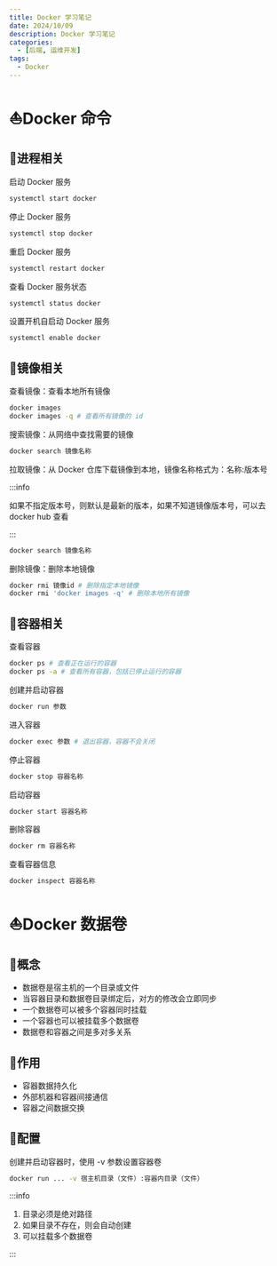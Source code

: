 ```yaml
---
title: Docker 学习笔记
date: 2024/10/09
description: Docker 学习笔记
categories: 
  - [后端, 运维开发]
tags: 
  - Docker
---
```


# :sailboat:Docker 命令

## :dolphin:进程相关

启动 Docker 服务

```bash Docker 进程相关命令
systemctl start docker
```

停止 Docker 服务

```bash Docker 进程相关命令
systemctl stop docker
```

重启 Docker 服务

```bash Docker 进程相关命令
systemctl restart docker
```

查看 Docker 服务状态

```bash Docker 进程相关命令
systemctl status docker
```

设置开机自启动 Docker 服务

```bash Docker 进程相关命令
systemctl enable docker
```

## :dolphin:镜像相关

查看镜像：查看本地所有镜像

```bash Docker 镜像相关命令
docker images
docker images -q # 查看所有镜像的 id
```

搜索镜像：从网络中查找需要的镜像

```bash Docker 镜像相关命令
docker search 镜像名称
```

拉取镜像：从 Docker 仓库下载镜像到本地，镜像名称格式为：名称:版本号

:::info

如果不指定版本号，则默认是最新的版本，如果不知道镜像版本号，可以去 docker hub 查看

:::

```bash Docker 镜像相关命令
docker search 镜像名称
```

删除镜像：删除本地镜像

```bash Docker 镜像相关命令
docker rmi 镜像id # 删除指定本地镜像
docker rmi 'docker images -q' # 删除本地所有镜像
```

## :dolphin:容器相关

查看容器

```bash
docker ps # 查看正在运行的容器
docker ps -a # 查看所有容器，包括已停止运行的容器
```

创建并启动容器

```bash
docker run 参数
```



进入容器

```bash Docker 容器相关命令
docker exec 参数 # 退出容器，容器不会关闭
```

停止容器

```bash Docker 容器相关命令
docker stop 容器名称
```

启动容器

```bash Docker 容器相关命令
docker start 容器名称
```

删除容器

```bash Docker 容器相关命令
docker rm 容器名称
```

查看容器信息

```bash Docker 容器相关命令
docker inspect 容器名称
```


# :boat:Docker 数据卷

## :dolphin:概念

- 数据卷是宿主机的一个目录或文件
- 当容器目录和数据卷目录绑定后，对方的修改会立即同步
- 一个数据卷可以被多个容器同时挂载
- 一个容器也可以被挂载多个数据卷
- 数据卷和容器之间是多对多关系

## :dolphin:作用

- 容器数据持久化
- 外部机器和容器间接通信
- 容器之间数据交换

## :dolphin:配置

创建并启动容器时，使用 -v 参数设置容器卷

```bash
docker run ... -v 宿主机目录（文件）:容器内目录（文件）
```

:::info

1. 目录必须是绝对路径
2. 如果目录不存在，则会自动创建
3. 可以挂载多个数据卷 

:::



